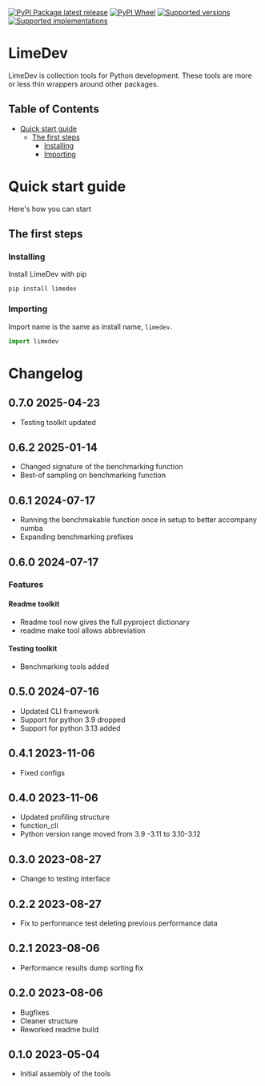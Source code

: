 [![PyPI Package latest release](https://img.shields.io/pypi/v/limedev.svg)][1]
[![PyPI Wheel](https://img.shields.io/pypi/wheel/limedev.svg)][1]
[![Supported versions](https://img.shields.io/pypi/pyversions/limedev.svg)][1]
[![Supported implementations](https://img.shields.io/pypi/implementation/limedev.svg)][1]

# LimeDev <!-- omit in toc -->

LimeDev is collection tools for Python development. These tools are more or less thin wrappers around other packages.

## Table of Contents <!-- omit in toc -->

- [Quick start guide](#quick-start-guide)
    - [The first steps](#the-first-steps)
        - [Installing](#installing)
        - [Importing](#importing)

# Quick start guide

Here's how you can start

## The first steps

### Installing

Install LimeDev with pip

```
pip install limedev
```

### Importing

Import name is the same as install name, `limedev`.

```python
import limedev
```

# Changelog <!-- omit in toc -->

## 0.7.0 2025-04-23 <!-- omit in toc -->

- Testing toolkit updated

## 0.6.2 2025-01-14 <!-- omit in toc -->

- Changed signature of the benchmarking function
- Best-of sampling on benchmarking function

## 0.6.1 2024-07-17 <!-- omit in toc -->

- Running the benchmakable function once in setup to better accompany numba
- Expanding benchmarking prefixes

## 0.6.0 2024-07-17 <!-- omit in toc -->

### Features <!-- omit in toc -->

#### Readme toolkit <!-- omit in toc -->

- Readme tool now gives the full pyproject dictionary
- readme make tool allows abbreviation

#### Testing toolkit <!-- omit in toc -->

- Benchmarking tools added

## 0.5.0 2024-07-16 <!-- omit in toc -->

- Updated CLI framework
- Support for python 3.9 dropped
- Support for python 3.13 added

## 0.4.1 2023-11-06 <!-- omit in toc -->

- Fixed configs

## 0.4.0 2023-11-06 <!-- omit in toc -->

- Updated profiling structure
- function_cli
- Python version range moved from 3.9 -3.11 to 3.10-3.12

## 0.3.0 2023-08-27 <!-- omit in toc -->

- Change to testing interface

## 0.2.2 2023-08-27 <!-- omit in toc -->

- Fix to performance test deleting previous performance data

## 0.2.1 2023-08-06 <!-- omit in toc -->

- Performance results dump sorting fix

## 0.2.0 2023-08-06 <!-- omit in toc -->

- Bugfixes
- Cleaner structure
- Reworked readme build

## 0.1.0 2023-05-04 <!-- omit in toc -->

- Initial assembly of the tools

[1]: <https://pypi.org/project/limedev> "Project PyPI page"

